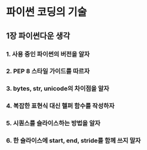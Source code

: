 # 파이썬 코딩의 기술

## 1장 파이썬다운 생각
### 1. 사용 중인 파이썬의 버전을 알자
### 2. PEP 8 스타일 가이드를 따르자
### 3. bytes, str, unicode의 차이점을 알자
### 4. 복잡한 표현식 대신 헬퍼 함수를 작성하자
### 5. 시퀀스를 슬라이스하는 방법을 알자
### 6. 한 슬라이스에 start, end, stride를 함께 쓰지 말자
